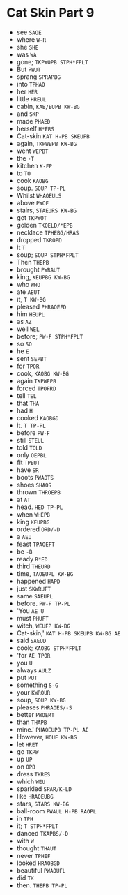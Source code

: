 # Cat Skin Part 9

* see `SAOE`
* where `W-R`
* she `SHE`
* was `WA`
* gone; `TKPWOPB STPH*FPLT`
* But `PWUT`
* sprang `SPRAPBG`
* into `TPHAO`
* her `HER`
* little `HREUL`
* cabin, `KAB/EUPB KW-BG`
* and `SKP`
* made `PHAED`
* herself `H*ERS`
* Cat-skin `KAT H-PB SKEUPB`
* again, `TKPWEPB KW-BG`
* went `WEPBT`
* the `-T`
* kitchen `K-FP`
* to `TO`
* cook `KAOBG`
* soup. `SOUP TP-PL`
* Whilst `WHAOEULS`
* above `PWOF`
* stairs, `STAEURS KW-BG`
* got `TKPWOT`
* golden `TKOELD/*EPB`
* necklace `TPHEBG/HRAS`
* dropped `TKROPD`
* it `T`
* soup; `SOUP STPH*FPLT`
* Then `THEPB`
* brought `PWRAUT`
* king, `KEUPBG KW-BG`
* who `WHO`
* ate `AEUT`
* it, `T KW-BG`
* pleased `PHRAOEFD`
* him `HEUPL`
* as `AZ`
* well `WEL`
* before; `PW-F STPH*FPLT`
* so `SO`
* he `E`
* sent `SEPBT`
* for `TPOR`
* cook, `KAOBG KW-BG`
* again `TKPWEPB`
* forced `TPOFRD`
* tell `TEL`
* that `THA`
* had `H`
* cooked `KAOBGD`
* it. `T TP-PL`
* before `PW-F`
* still `STEUL`
* told `TOLD`
* only `OEPBL`
* fit `TPEUT`
* have `SR`
* boots `PWAOTS`
* shoes `SHAOS`
* thrown `THROEPB`
* at `AT`
* head. `HED TP-PL`
* when `WHEPB`
* king `KEUPBG`
* ordered `ORD/-D`
* a `AEU`
* feast `TPAOEFT`
* be `-B`
* ready `R*ED`
* third `THEURD`
* time, `TAOEUPL KW-BG`
* happened `HAPD`
* just `SKWRUFT`
* same `SAEUPL`
* before. `PW-F TP-PL`
* 'You `AE U`
* must `PHUFT`
* witch, `WEUFP KW-BG`
* Cat-skin,' `KAT H-PB SKEUPB KW-BG AE`
* said `SAEUD`
* cook; `KAOBG STPH*FPLT`
* 'for `AE TPOR`
* you `U`
* always `AULZ`
* put `PUT`
* something `S-G`
* your `KWROUR`
* soup, `SOUP KW-BG`
* pleases `PHRAOES/-S`
* better `PWOERT`
* than `THAPB`
* mine.' `PHAOEUPB TP-PL AE`
* However, `HOUF KW-BG`
* let `HRET`
* go `TKPW`
* up `UP`
* on `OPB`
* dress `TKRES`
* which `WEU`
* sparkled `SPAR/K-LD`
* like `HRAOEUBG`
* stars, `STARS KW-BG`
* ball-room `PWAUL H-PB RAOPL`
* in `TPH`
* it; `T STPH*FPLT`
* danced `TKAPBS/-D`
* with `W`
* thought `THAUT`
* never `TPHEF`
* looked `HRAOBGD`
* beautiful `PWAOUFL`
* did `TK`
* then. `THEPB TP-PL`
